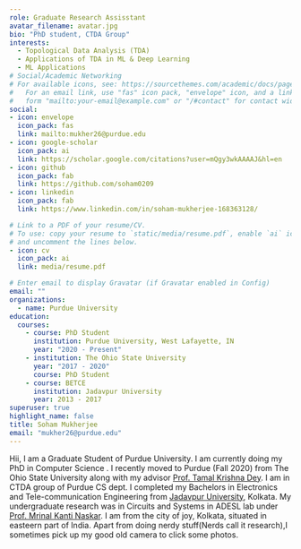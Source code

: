 ```yaml
---
role: Graduate Research Assisstant
avatar_filename: avatar.jpg
bio: "PhD student, CTDA Group"
interests:
  - Topological Data Analysis (TDA)
  - Applications of TDA in ML & Deep Learning
  - ML Applications
# Social/Academic Networking
# For available icons, see: https://sourcethemes.com/academic/docs/page-builder/#icons
#   For an email link, use "fas" icon pack, "envelope" icon, and a link in the
#   form "mailto:your-email@example.com" or "/#contact" for contact widget.
social:
- icon: envelope
  icon_pack: fas
  link: mailto:mukher26@purdue.edu
- icon: google-scholar 
  icon_pack: ai
  link: https://scholar.google.com/citations?user=mQgy3wkAAAAJ&hl=en
- icon: github
  icon_pack: fab
  link: https://github.com/soham0209
- icon: linkedin
  icon_pack: fab
  link: https://www.linkedin.com/in/soham-mukherjee-168363128/

# Link to a PDF of your resume/CV.
# To use: copy your resume to `static/media/resume.pdf`, enable `ai` icons in `params.toml`, 
# and uncomment the lines below.
- icon: cv
  icon_pack: ai
  link: media/resume.pdf

# Enter email to display Gravatar (if Gravatar enabled in Config)
email: ""
organizations:
  - name: Purdue University
education:
  courses:
    - course: PhD Student
      institution: Purdue University, West Lafayette, IN
      year: "2020 - Present"
    - institution: The Ohio State University
      year: "2017 - 2020"
      course: PhD Student
    - course: BETCE
      institution: Jadavpur University
      year: 2013 - 2017
superuser: true
highlight_name: false
title: Soham Mukherjee
email: "mukher26@purdue.edu"
---
```

 Hii, I am a Graduate Student of Purdue University. I am currently doing my PhD in Computer Science . I recently moved to Purdue (Fall 2020) from The Ohio State University along with my advisor [Prof. Tamal Krishna Dey](https://www.cs.purdue.edu/homes/tamaldey/). I am in CTDA group of Purdue CS dept. I completed my Bachelors in Electronics and Tele-communication Engineering from [Jadavpur University](http://www.jaduniv.edu.in), Kolkata. My undergraduate research was in Circuits and Systems in ADESL lab under [Prof. Mrinal Kanti Naskar](https://scholar.google.com/citations?user=t5kOc_EAAAAJ&hl=en). I am from the city of joy, Kolkata, situated in easteern part of India. Apart from doing nerdy stuff(Nerds call it research),I sometimes pick up my good old camera to click some photos.
